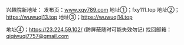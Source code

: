 
兴趣院新地址：
发布页：www.xqy789.com
地址①；fxy111.top
地址②；https://wuwuqi13.top
地址③；https://wuwuqi14.top

地址④；https://23.224.59.102/ (防屏蔽随时可能失效勿记)
找回邮箱：qiqiwuqi7757@gmail.com

